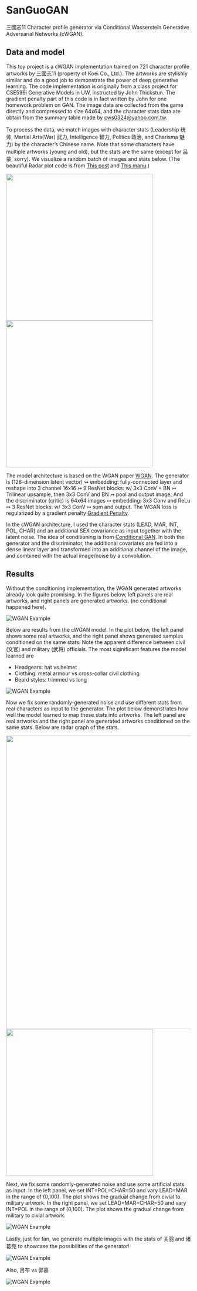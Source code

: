 # SanGuoGAN

三國志11 Character profile generator via Conditional Wasserstein Generative Adversarial Networks (cWGAN).

## Data and model
This toy project is a cWGAN implementation trained on 721 character profile artworks by 三國志11 (property of Koei Co., Ltd.). The artworks are stylishly similar and do a good job to demonstrate the power of deep generative learning. The code implementation is originally from a class project for CSE599i Generative Models in UW, instructed by John Thickstun. The gradient penalty part of this code is in fact written by John for one homework problem on GAN. The image data are collected from the game directly and compressed to size 64x64, and the character stats data are obtain from the summary table made by cws0324@yahoo.com.tw. 

To process the data, we match images with character stats (Leadership 统帅, Martial Arts(War) 武力, Intelligence 智力, Politics 政治, and Charisma 魅力) by the character’s Chinese name. Note that some characters have multiple artworks (young and old), but the stats are the same (except for 吕蒙, sorry). We visualize a random batch of images and stats below. (The beautiful Radar plot code is from [This post](https://www.kaggle.com/typewind/draw-a-radar-chart-with-python-in-a-simple-way) and [This manu](https://matplotlib.org/3.1.1/gallery/specialty_plots/radar_chart.html).)

<p float="middle">
  <img src="examples/dataexample.png" width="400" />
  <img src="examples/dataexamplestats.png" width="400" /> 
</p>


The model architecture is based on the WGAN paper  [WGAN](https://arxiv.org/abs/1701.07875). The generator is (128-dimension latent vector) &rarrtl; embedding: fully-connected layer and reshape into 3 channel 16x16 &rarrtl; 9 ResNet blocks: w/ 3x3 ConV + BN &rarrtl; Trilinear upsample, then 3x3 ConV and BN &rarrtl; pool and output image; And the discriminator (critic) is 64x64 images &rarrtl; embedding: 3x3 Conv and ReLu &rarrtl; 3 ResNet blocks: w/ 3x3 ConV &rarrtl; sum and output. The WGAN loss is regularized by a gradient penalty [Gradient Penalty](https://arxiv.org/abs/1704.00028). 

In the cWGAN architecture, I used the character stats (LEAD, MAR, INT, POL, CHAR) and an additional SEX covariance as input together with the latent noise. The idea of conditioning is from [Conditional GAN](https://arxiv.org/pdf/1411.1784.pdf). In both the generator and the discriminator, the additional covariates are fed into a dense linear layer and transformed into an additional channel of the image, and combined with the actual image/noise by a convolution. 

## Results

Without the conditioning implementation, the WGAN generated artworks already look quite promising. In the figures below, left panels are real artworks, and right panels are generated artworks. (no conditional happened here).

![WGAN Example](examples/wganexample1.png)

Below are results from the cWGAN model. In the plot below, the left panel shows some real artworks, and the right panel shows generated samples conditioned on the same stats. Note the apparent difference between civil (文官) and military (武将) officials. The most siginificant features the model learned are
- Headgears: hat vs helmet
- Clothing: metal armour vs cross-collar civil clothing  
- Beard styles: trimmed vs long

![WGAN Example](examples/cwgan_random_example2.png)

Now we fix some randomly-generated noise and use different stats from real characters as input to the generator. The plot below demonstrates how well the model learned to map these stats into artworks. The left panel are real artworks and the right panel are generated artworks conditioned on the same stats. Below are radar graph of the stats. 

<p float="middle">
  <img src="examples/cwgan_profiles_example2.png" width="800" />
  <img src="examples/cwgan_profiles_example2_stats.png" width="400" /> 
</p>

Next, we fix some randomly-generated noise and use some artificial stats as input. In the left panel, we set INT=POL=CHAR=50 and vary LEAD=MAR in the range of (0,100). The plot shows the gradual change from civial to military artwork. In the right panel, we set LEAD=MAR=CHAR=50 and vary INT=POL in the range of (0,100). The plot shows the gradual change from military to civial artwork. 

![WGAN Example](examples/cwgan_mar_int_example3.png)

Lastly, just for fan, we generate multiple images with the stats of 关羽 and 诸葛亮 to showcase the possibilities of the generator!

![WGAN Example](examples/guanyu_zhugeliang.png)

Also, 吕布 vs 郭嘉

![WGAN Example](examples/lvbu_guojia.png)
